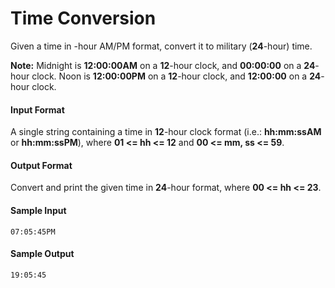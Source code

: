Time Conversion
===============
Given a time in -hour AM/PM format, convert it to military (**24**-hour) time.

**Note:** Midnight is **12:00:00AM** on a **12**-hour clock, and **00:00:00** on a **24**-hour clock. Noon is **12:00:00PM** on a **12**-hour clock, and **12:00:00** on a **24**-hour clock.

#### Input Format

A single string containing a time in **12**-hour clock format (i.e.: **hh:mm:ssAM** or **hh:mm:ssPM**), where **01 <= hh <= 12** and **00 <= mm, ss <= 59**.

#### Output Format

Convert and print the given time in **24**-hour format, where **00 <= hh <= 23**.

#### Sample Input
```
07:05:45PM
```
#### Sample Output
```
19:05:45
```
